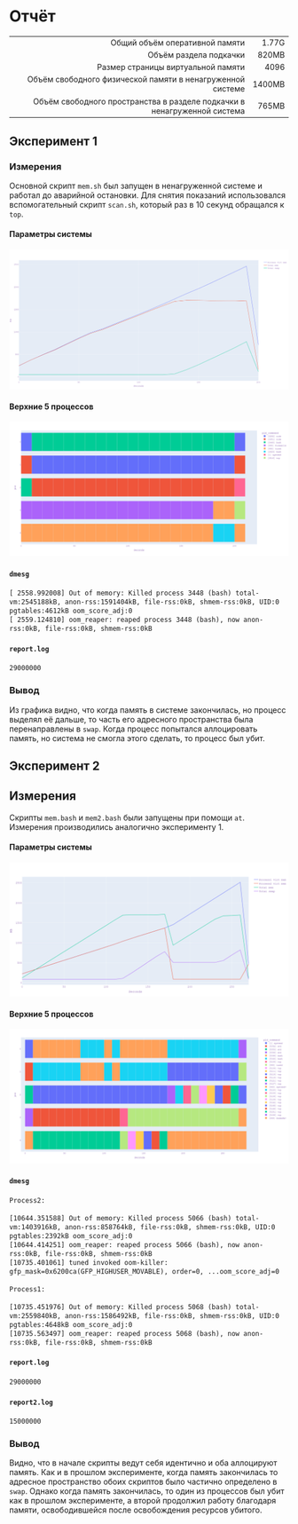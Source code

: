 # Отчёт 

|                                                                          |        |
|-------------------------------------------------------------------------:|-------:|
|                                          Общий объём оперативной памяти  |  1.77G |
|                                                   Объём раздела подкачки |  820MB |
|                                       Размер страницы виртуальной памяти |   4096 |
|               Объём свободного физической памяти в ненагруженной системе | 1400MB |
| Объём свободного пространства в разделе подкачки в ненагруженной система |  765MB |

## Эксперимент 1
### Измерения
Основной скрипт `mem.sh` был запущен в ненагруженной системе и работал до аварийной остановки. Для снятия показаний использовался вспомогательный скрипт `scan.sh`, который раз в 10 секунд обращался к `top`.
#### Параметры системы
![plot.png](./results-1.1/plot.png)
#### Верхние 5 процессов
![top5.png](./results-1.1/top5.png)
#### `dmesg` 
```log
[ 2558.992008] Out of memory: Killed process 3448 (bash) total-vm:2545188kB, anon-rss:1591404kB, file-rss:0kB, shmem-rss:0kB, UID:0 pgtables:4612kB oom_score_adj:0
[ 2559.124810] oom_reaper: reaped process 3448 (bash), now anon-rss:0kB, file-rss:0kB, shmem-rss:0kB
```
#### `report.log`
```
29000000
```
### Вывод
Из графика видно, что когда память в системе закончилась, но процесс выделял её дальше, то часть его адресного пространства была перенаправлены в `swap`. Когда процесс попытался аллоцировать память, но система не смогла этого сделать, то процесс был убит.  

## Эксперимент 2
## Измерения
Скрипты `mem.bash` и `mem2.bash` были запущены при помощи `at`. Измерения производились аналогично эксперименту 1. 
#### Параметры системы
![plot.png](./results-1.2/plot.png)
#### Верхние 5 процессов
![top5.png](./results-1.2/top5.png)
#### `dmesg`
```log
Process2:

[10644.351588] Out of memory: Killed process 5066 (bash) total-vm:1403916kB, anon-rss:858764kB, file-rss:0kB, shmem-rss:0kB, UID:0 pgtables:2392kB oom_score_adj:0
[10644.414251] oom_reaper: reaped process 5066 (bash), now anon-rss:0kB, file-rss:0kB, shmem-rss:0kB
[10735.401061] tuned invoked oom-killer: gfp_mask=0x6200ca(GFP_HIGHUSER_MOVABLE), order=0, ...oom_score_adj=0

Process1:

[10735.451976] Out of memory: Killed process 5068 (bash) total-vm:2559840kB, anon-rss:1586492kB, file-rss:0kB, shmem-rss:0kB, UID:0 pgtables:4648kB oom_score_adj:0
[10735.563497] oom_reaper: reaped process 5068 (bash), now anon-rss:0kB, file-rss:0kB, shmem-rss:0kB
```
#### `report.log`
```
29000000
```
#### `report2.log`
```
15000000
```
### Вывод
Видно, что в начале скрипты ведут себя идентично и оба аллоцируют память. Как и в прошлом эксперименте, когда память закончилась то адресное пространство обоих скриптов было частично определено в `swap`. Однако когда память закончилась, то один из процессов был убит как в прошлом эксперименте, а второй продолжил работу благодаря памяти, освободившейся после освобождения ресурсов убитого.
